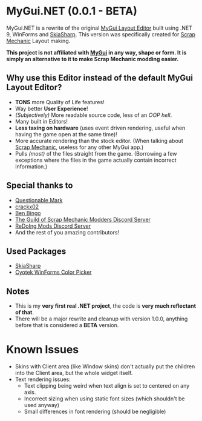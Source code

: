 # MyGui.NET (0.0.1 - BETA)
MyGui.NET is a rewrite of the original [MyGui Layout Editor](http://mygui.info/) built using .NET 9, WinForms and [SkiaSharp](https://github.com/mono/SkiaSharp). This version was specifically created for [Scrap Mechanic](https://store.steampowered.com/app/387990/Scrap_Mechanic/) Layout making.

**This project is not affiliated with [MyGui](http://mygui.info/) in any way, shape or form. It is simply an alternative to it to make Scrap Mechanic modding easier.**

## Why use this Editor instead of the default MyGui Layout Editor?
- **TONS** more Quality of Life features!
- Way better **User Experience**!
- *(Subjectively)* More readable source code, less of an *OOP hell*.
- Many built in Editors!
- **Less taxing on hardware** (uses event driven rendering, useful when having the game open at the same time)!
- More accurate rendering than the stock editor. (When talking about [Scrap Mechanic](https://store.steampowered.com/app/387990/Scrap_Mechanic/), useless for any other MyGui app.)
- Pulls *(most)* of the files straight from the game. (Borrowing a few exceptions where the files in the game actually contain incorrect information.)

## Special thanks to
- [Questionable Mark](https://github.com/QuestionableM)
- [crackx02](https://github.com/crackx02)
- [Ben Bingo](https://github.com/Ben-Bingo)
- [The Guild of Scrap Mechanic Modders Discord Server](https://discord.gg/SVEFyus)
- [ReDoIng Mods Discord Server](https://discord.gg/DyUxeyAJRz)
- And the rest of you amazing contributors!

## Used Packages
- [SkiaSharp](https://github.com/mono/SkiaSharp)
- [Cyotek WinForms Color Picker](https://github.com/cyotek/Cyotek.Windows.Forms.ColorPicker)

## Notes
- This is my **very first real .NET project**, the code is **very much reflectant of that**.
- There will be a major rewrite and cleanup with version 1.0.0, anything before that is considered a **BETA** version.

# Known Issues
- Skins with Client area (like Window skins) don't actually put the children into the Client area, but the whole widget itself.
- Text rendering issues:
    - Text clipping being weird when text align is set to centered on any axis.
    - Incorrect sizing when using static font sizes (which shouldn't be used anyway)
    - Small differences in font rendering (should be negligible)
